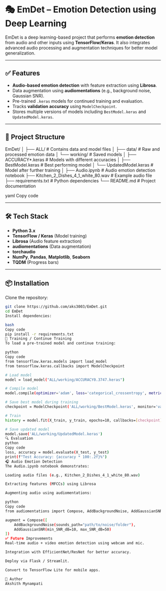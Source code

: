 # 🎭 EmDet – Emotion Detection using Deep Learning  

EmDet is a deep learning-based project that performs **emotion detection** from audio and other inputs using **TensorFlow/Keras**. It also integrates advanced audio processing and augmentation techniques for better model generalization.

---

## ✅ Features
- **Audio-based emotion detection** with feature extraction using **Librosa**.
- Data augmentation using **audiomentations** (e.g., background noise, Gaussian SNR).
- Pre-trained `.keras` models for continued training and evaluation.
- Tracks **validation accuracy** using `ModelCheckpoint`.
- Stores multiple versions of models including `BestModel.keras` and `UpdatedModel.keras`.

---

## 📂 Project Structure
EmDet/
│
├── ALL/ # Contains data and model files
│ ├── data/ # Raw and processed emotion data
│ └── working/ # Saved models
│ ├── ACCURACY*.keras # Models with different accuracies
│ ├── BestModel.keras # Best performing model
│ └── UpdatedModel.keras # Model after further training
│
├── Audio.ipynb # Audio emotion detection notebook
├── Kitchen_2_Dishes_4_1_white_80.wav # Example audio file
├── requirements.txt # Python dependencies
└── README.md # Project documentation

yaml
Copy code

---

## 🛠 Tech Stack
- **Python 3.x**
- **TensorFlow / Keras** (Model training)
- **Librosa** (Audio feature extraction)
- **audiomentations** (Data augmentation)
- **torchaudio**
- **NumPy**, **Pandas**, **Matplotlib**, **Seaborn**
- **TQDM** (Progress bars)

---

## 📦 Installation
Clone the repository:
```bash
git clone https://github.com/aks3003/EmDet.git
cd EmDet
Install dependencies:

bash
Copy code
pip install -r requirements.txt
🚀 Training / Continue Training
To load a pre-trained model and continue training:

python
Copy code
from tensorflow.keras.models import load_model
from tensorflow.keras.callbacks import ModelCheckpoint

# Load model
model = load_model("ALL/working/ACCURACY0.3747.keras")

# Compile model
model.compile(optimizer='adam', loss='categorical_crossentropy', metrics=['accuracy'])

# Save best model during training
checkpoint = ModelCheckpoint('ALL/working/BestModel.keras', monitor='val_accuracy', save_best_only=True, mode='max')

# Train
history = model.fit(X_train, y_train, epochs=10, callbacks=[checkpoint], validation_data=(X_val, y_val), initial_epoch=1)

# Save updated model
model.save('ALL/working/UpdatedModel.keras')
🔍 Evaluation
python
Copy code
loss, accuracy = model.evaluate(X_test, y_test)
print(f"Test Accuracy: {accuracy * 100:.2f}%")
🎧 Audio Emotion Detection
The Audio.ipynb notebook demonstrates:

Loading audio files (e.g., Kitchen_2_Dishes_4_1_white_80.wav)

Extracting features (MFCCs) using Librosa

Augmenting audio using audiomentations:

python
Copy code
from audiomentations import Compose, AddBackgroundNoise, AddGaussianSNR

augment = Compose([
    AddBackgroundNoise(sounds_path="path/to/noise/folder"),
    AddGaussianSNR(min_SNR_dB=10, max_SNR_dB=50)
])
✅ Future Improvements
Real-time audio + video emotion detection using webcam and mic.

Integration with EfficientNet/ResNet for better accuracy.

Deploy via Flask / Streamlit.

Convert to TensorFlow Lite for mobile apps.

👤 Author
Akshith Mynampati
